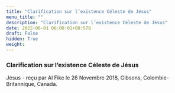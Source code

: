 ```yaml
---
title: "Clarification sur l’existence Céleste de Jésus"
menu_title: ""
description: "Clarification sur l’existence Céleste de Jésus"
date: 2022-06-01 06:00:01+00:578
draft: False
hidden: True
weight:
---
```

### Clarification sur l’existence Céleste de Jésus

Jésus - reçu par Al Fike le 26 Novembre 2018, Gibsons, Colombie-Britannique, Canada.



